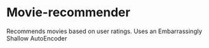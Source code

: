 # Movie-recommender
Recommends movies based on user ratings. Uses an Embarrassingly Shallow AutoEncoder
